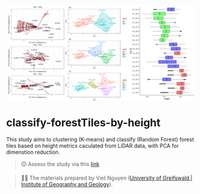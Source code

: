 ![](/img/proj_overview.png)
 
# classify-forestTiles-by-height

This study aims to clustering (K-means) and classify (Random Forest) forest tiles based on height metrics caculated from LiDAR data, with PCA for dimenstion reduction.


> 🛈 Assess the study via this [link](https://vietducng.github.io/classify-forestTiles-by-height/)

> 👨‍🏫
> The materials prepared by Viet Nguyen ([University of Greifswald | Institute of Geography and Geology](https://geo.uni-greifswald.de/en/chairs/geographie/translate-to-english-fernerkundung-und-geoinformationsverarbeitung/translate-to-english-team/)).